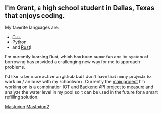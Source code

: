 ## I'm Grant, a high school student in Dallas, Texas that enjoys coding.

My favorite languages are:
*    [C++](https://github.com/grantlemons?tab=repositories&q=&type=&language=c%2B%2B&sort=)
*    [Python](https://github.com/grantlemons?tab=repositories&q=&type=&language=python&sort=)
*    and [Rust](https://github.com/grantlemons?tab=repositories&q=&type=&language=rust&sort=)!

I'm currently learning Rust, which has been super fun and its system of borrowing has provided a challenging new way for me to approach problems.

I'd like to be more active on github but I don't have that many projects to work on / an busy with my schoolwork.
Currently the [main project](https://github.com/grantlemons/waterlevel) I'm working on is a combination IOT and Backend API project to measure and analyze the water level in my pool so it can be used in the future for a smart refilling solution.

<a rel="me" href="https://noc.social/@grantlemons">Mastodon</a>
<a rel="me" href="https://mathstodon.xyz/@grantlemons">Mastodon2</a>
